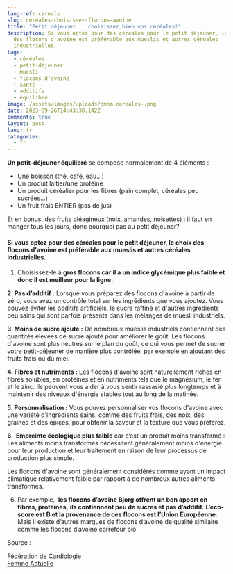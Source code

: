 ```yaml
---
lang-ref: cereals
slug: céréales-choisissez-flocons-avoine
title: "Petit déjeuner :  choisissez bien vos céréales!"
description: Si vous optez pour des céréales pour le petit déjeuner, le choix
  des flocons d'avoine est préférable aux mueslis et autres céréales
  industrielles.
tags:
  - céréales
  - petit-déjeuner
  - muesli
  - flocons d'avoine
  - santé
  - additifs
  - équilibré
image: /assets/images/uploads/omnm-cereales-.png
date: 2023-09-26T14:43:38.142Z
comments: true
layout: post
lang: fr
categories:
  - fr
---
```

**Un petit-déjeuner équilibré** se compose normalement de 4 éléments : 

* Une boisson (thé, café, eau…)
* Un produit laitier/une protéine 
* Un produit céréalier pour les fibres (pain complet, céréales peu sucrées…)
* Un fruit frais ENTIER (pas de jus)

Et en bonus, des fruits oléagineux (noix, amandes, noisettes) : il faut en manger tous les jours, donc pourquoi pas au petit déjeuner? 

#### Si vous optez pour des céréales pour le petit déjeuner, le choix des flocons d'avoine est préférable aux mueslis et autres céréales industrielles.

1. Choisissez-le à **gros flocons car il a un indice glycémique plus faible et donc il est meilleur pour la ligne.** 

**2. Pas d’additif :** Lorsque vous préparez des flocons d'avoine à partir de zéro, vous avez un contrôle total sur les ingrédients que vous ajoutez. Vous pouvez éviter les additifs artificiels, le sucre raffiné et d'autres ingrédients peu sains qui sont parfois présents dans les mélanges de muesli industriels.

**3. Moins de sucre ajouté :** De nombreux mueslis industriels contiennent des quantités élevées de sucre ajouté pour améliorer le goût. Les flocons d'avoine sont plus neutres sur le plan du goût, ce qui vous permet de sucrer votre petit-déjeuner de manière plus contrôlée, par exemple en ajoutant des fruits frais ou du miel.

**4. Fibres et nutriments :** Les flocons d'avoine sont naturellement riches en fibres solubles, en protéines et en nutriments tels que le magnésium, le fer et le zinc. Ils peuvent vous aider à vous sentir rassasié plus longtemps et à maintenir des niveaux d'énergie stables tout au long de la matinée.

**5. Personnalisation :** Vous pouvez personnaliser vos flocons d'avoine avec une variété d'ingrédients sains, comme des fruits frais, des noix, des graines et des épices, pour obtenir la saveur et la texture que vous préférez.

**6.  Empreinte écologique plus faible** car c’est un produit moins transformé : Les aliments moins transformés nécessitent généralement moins d'énergie pour leur production et leur traitement en raison de leur processus de production plus simple.

Les flocons d'avoine sont généralement considérés comme ayant un impact climatique relativement faible par rapport à de nombreux autres aliments transformés. 

6. Par exemple,  **les flocons d’avoine Bjorg offrent un bon apport en fibres, protéines,** **ils contiennent peu de sucres et pas d’additif.** **L’eco-score est B et la provenance de ces flocons est l’Union Européenne**. Mais il existe d’autres marques de flocons d’avoine de qualité similaire comme les flocons d’avoine carrefour bio. 



Source : 

Fédération de Cardiologie [](https://www.fedecardio.org/je-m-informe/un-petit-dejeuner-equilibre/)\
[Femme Actuelle](<https://www.femmeactuelle.fr/minceur/astuces-minceur/petit-dejeuner-healthy-8-aliments-incontournables-a-consommer-sans-culpabiliser-2111048>)